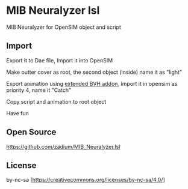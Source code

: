 # MIB Neuralyzer lsl

MIB Neuralyzer for OpenSIM object and script

## Import

Export it to Dae file, Import it into OpenSIM

Make outter cover as root, the second object (inside) name it as "light"

Export animation using [extended BVH addon](https://github.com/zaher/blender_bvh_addon_enhanced/), Import it in opensim as priority 4, name it "Catch"

Copy script and animation to root object

Have fun

## Open Source ###

https://github.com/zadium/MIB_Neuralyzer.lsl

## License ##

by-nc-sa [https://creativecommons.org/licenses/by-nc-sa/4.0/]

